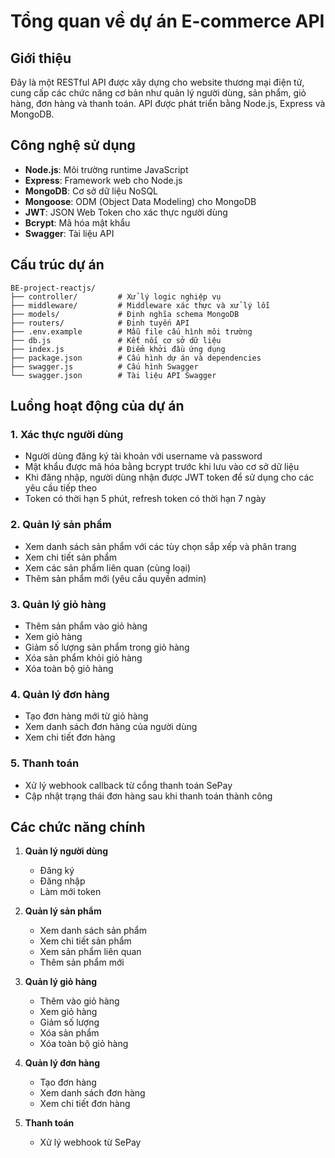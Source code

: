 # Tổng quan về dự án E-commerce API

## Giới thiệu

Đây là một RESTful API được xây dựng cho website thương mại điện tử, cung cấp các chức năng cơ bản như quản lý người dùng, sản phẩm, giỏ hàng, đơn hàng và thanh toán. API được phát triển bằng Node.js, Express và MongoDB.

## Công nghệ sử dụng

- **Node.js**: Môi trường runtime JavaScript
- **Express**: Framework web cho Node.js
- **MongoDB**: Cơ sở dữ liệu NoSQL
- **Mongoose**: ODM (Object Data Modeling) cho MongoDB
- **JWT**: JSON Web Token cho xác thực người dùng
- **Bcrypt**: Mã hóa mật khẩu
- **Swagger**: Tài liệu API

## Cấu trúc dự án

```
BE-project-reactjs/
├── controller/         # Xử lý logic nghiệp vụ
├── middleware/         # Middleware xác thực và xử lý lỗi
├── models/             # Định nghĩa schema MongoDB
├── routers/            # Định tuyến API
├── .env.example        # Mẫu file cấu hình môi trường
├── db.js               # Kết nối cơ sở dữ liệu
├── index.js            # Điểm khởi đầu ứng dụng
├── package.json        # Cấu hình dự án và dependencies
├── swagger.js          # Cấu hình Swagger
└── swagger.json        # Tài liệu API Swagger
```

## Luồng hoạt động của dự án

### 1. Xác thực người dùng

- Người dùng đăng ký tài khoản với username và password
- Mật khẩu được mã hóa bằng bcrypt trước khi lưu vào cơ sở dữ liệu
- Khi đăng nhập, người dùng nhận được JWT token để sử dụng cho các yêu cầu tiếp theo
- Token có thời hạn 5 phút, refresh token có thời hạn 7 ngày

### 2. Quản lý sản phẩm

- Xem danh sách sản phẩm với các tùy chọn sắp xếp và phân trang
- Xem chi tiết sản phẩm
- Xem các sản phẩm liên quan (cùng loại)
- Thêm sản phẩm mới (yêu cầu quyền admin)

### 3. Quản lý giỏ hàng

- Thêm sản phẩm vào giỏ hàng
- Xem giỏ hàng
- Giảm số lượng sản phẩm trong giỏ hàng
- Xóa sản phẩm khỏi giỏ hàng
- Xóa toàn bộ giỏ hàng

### 4. Quản lý đơn hàng

- Tạo đơn hàng mới từ giỏ hàng
- Xem danh sách đơn hàng của người dùng
- Xem chi tiết đơn hàng

### 5. Thanh toán

- Xử lý webhook callback từ cổng thanh toán SePay
- Cập nhật trạng thái đơn hàng sau khi thanh toán thành công

## Các chức năng chính

1. **Quản lý người dùng**

   - Đăng ký
   - Đăng nhập
   - Làm mới token

2. **Quản lý sản phẩm**

   - Xem danh sách sản phẩm
   - Xem chi tiết sản phẩm
   - Xem sản phẩm liên quan
   - Thêm sản phẩm mới

3. **Quản lý giỏ hàng**

   - Thêm vào giỏ hàng
   - Xem giỏ hàng
   - Giảm số lượng
   - Xóa sản phẩm
   - Xóa toàn bộ giỏ hàng

4. **Quản lý đơn hàng**

   - Tạo đơn hàng
   - Xem danh sách đơn hàng
   - Xem chi tiết đơn hàng

5. **Thanh toán**
   - Xử lý webhook từ SePay
